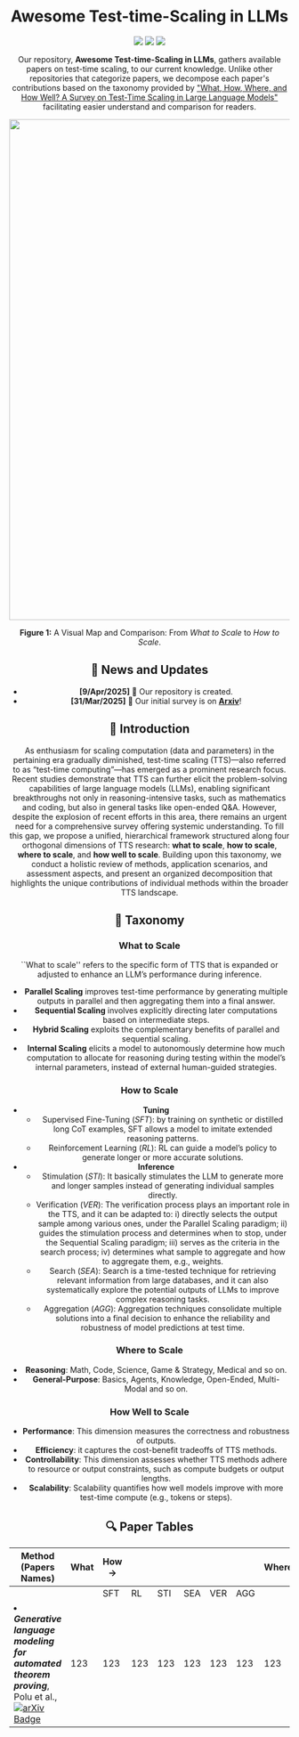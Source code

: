 <header>

<!--
  <<< Author notes: Course header >>>
  Include a 1280×640 image, course title in sentence case, and a concise description in emphasis.
  In your repository settings: enable template repository, add your 1280×640 social image, auto delete head branches.
  Add your open source license, GitHub uses MIT license.
-->
<div align="center">
<h1>Awesome Test-time-Scaling in LLMs</h1>
</div>


<p align="center">
  <img src="https://img.shields.io/badge/Contributors-10-red?style=for-the-badge" />
  <img src="https://img.shields.io/github/stars/testtimescaling/testtimescaling.github.io?style=for-the-badge&color=blue"/>
  <img src="https://img.shields.io/endpoint?url=https://testtimescaling.github.io/arxiv_citations.json&style=for-the-badge&color=green"/>
</p>

Our repository, **Awesome Test-time-Scaling in LLMs**, gathers available papers on test-time scaling, to our current knowledge. Unlike other repositories that categorize papers, we decompose each paper's contributions based on the taxonomy provided by ["What, How, Where, and How Well? A Survey on Test-Time Scaling in Large Language Models"](https://arxiv.org/abs/2503.24235) facilitating easier understand and comparison for readers.


<div align="center">
  <img src="figs/TTS-how.png" width="900"/>
  <p><b>Figure 1:</b> A Visual Map and Comparison: From <i>What to Scale</i> to <i>How to Scale</i>.</p>
</div>

## 📢 News and Updates
- **[9/Apr/2025]** 📌 Our repository is created.
- **[31/Mar/2025]** 📌 Our initial survey is on [**Arxiv**](https://arxiv.org/abs/2503.24235)!

## 📘 Introduction
As enthusiasm for scaling computation (data and parameters) in the pertaining era gradually diminished, test-time scaling (TTS)—also referred to as “test-time computing”—has emerged as a prominent research focus. Recent studies demonstrate that TTS can further elicit the problem-solving capabilities of large language models (LLMs), enabling significant breakthroughs not only in reasoning-intensive tasks, such as mathematics and coding, but also in general tasks like open-ended Q&A. However, despite the explosion of recent efforts in this area, there remains an urgent need for a comprehensive survey offering systemic understanding. To fill this gap, we propose a unified, hierarchical framework structured along four orthogonal dimensions of TTS research: **what to scale**, **how to scale**, **where to scale**, and **how well to scale**. Building upon this taxonomy, we conduct a holistic review of methods, application scenarios, and assessment aspects, and present an organized decomposition that highlights the unique contributions of individual methods within the broader TTS landscape.

## 🧬 Taxonomy

### **What to Scale**
``What to scale'' refers to the specific form of TTS that is expanded or adjusted to enhance an LLM’s performance during inference.
- **Parallel Scaling** improves test-time performance by generating multiple outputs in parallel and then aggregating them into a final answer.
- **Sequential Scaling** involves explicitly directing later computations based on intermediate steps.
- **Hybrid Scaling** exploits the complementary benefits of parallel and sequential scaling.
- **Internal Scaling** elicits a model to autonomously determine how much computation to allocate for reasoning during testing within the model’s internal parameters, instead of external human-guided strategies.

### **How to Scale**
- **Tuning**
  - Supervised Fine-Tuning (_SFT_): by training on synthetic or distilled long CoT examples, SFT allows a model to imitate extended reasoning patterns.
  - Reinforcement Learning (_RL_): RL can guide a model’s policy to generate longer or more accurate solutions.
- **Inference**
  - Stimulation (_STI_): It basically stimulates the LLM to generate more and longer samples instead of generating individual samples directly.
  - Verification (_VER_): The verification process plays an important role in the TTS, and it can be adapted to: i) directly selects the output sample among various ones, under the Parallel Scaling paradigm; ii) guides the stimulation process and determines when to stop, under the Sequential Scaling paradigm; iii) serves as the criteria in the search process; iv) determines what sample to aggregate and how to aggregate them, e.g., weights.
  - Search (_SEA_): Search is a time-tested technique for retrieving relevant information from large databases, and it can also systematically explore the potential outputs of LLMs to improve complex reasoning tasks.
  - Aggregation (_AGG_): Aggregation techniques consolidate multiple solutions into a final decision to enhance the reliability and robustness of model predictions at test time.

### **Where to Scale**
- **Reasoning**: Math, Code, Science, Game & Strategy, Medical and so on.
- **General-Purpose**: Basics, Agents,  Knowledge, Open-Ended, Multi-Modal and so on.

### **How Well to Scale**
- **Performance**: This dimension measures the correctness and robustness of outputs.
- **Efficiency**: it captures the cost-benefit tradeoffs of TTS methods.
- **Controllability**: This dimension assesses whether TTS methods adhere to resource or output constraints, such as compute budgets or output lengths.
- **Scalability**: Scalability quantifies how well models improve with more test-time compute (e.g., tokens or steps).

## 🔍 Paper Tables
| Method (Papers Names) | What | How → |        |        |        |        |        | Where |
|--------|------|-------|--------|--------|--------|--------|--------|-------|
|        |      | SFT   | RL     | STI | SEA | VER | AGG |
|<li><i><b>Generative language modeling for automated theorem proving</b></i>, Polu et al., <a href="https://arxiv.org/abs/2009.03393" target="_blank"><img src="https://img.shields.io/badge/arXiv-2020.09-red" alt="arXiv Badge"></a></li>|123|123|123|123|123|123|123|123|123|



</footer>
